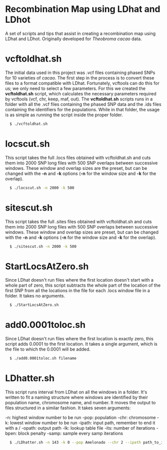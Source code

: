 # Recombination Map using LDhat and LDhot
A set of scripts and tips that assist in creating a recombination map using LDhat and LDhot. Originally developed for *Theobroma cacao* data.

# vcftoldhat.sh

The initial data used in this project was .vcf files containing phased SNPs for 10 varieties of *cacao*. The first step in the process is to convert these files to a format compatible with LDhat. Fortunately, vcftools can do this for us; we only need to select a few parameters. For this we created the **vcftoldhat.sh** script, which calculates the necessary parameters required by vcftools (vcf, chr, keep, maf, out). The **vcftoldhat.sh** scripts runs in a folder with all the .vcf files containing the phased SNP data and the .ids files containing the identifiers for the populations. While in that folder, the usage is as simple as running the script inside the proper folder.

```sh
  $ ./vcftoldhat.sh
```

# locscut.sh

This script takes the full .locs files obtained with vcftoldhat.sh and cuts them into 2000 SNP long files with 500 SNP overlaps between successive windows. These window and overlap sizes are the preset, but can be changed with the **-n** and **-k** options (**-n** for the window size and **-k** for the overlap).

```sh
  $ ./locscut.sh -n 2000 -k 500
```

# sitescut.sh

This script takes the full .sites files obtained with vcftoldhat.sh and cuts them into 2000 SNP long files with 500 SNP overlaps between successive windows. These window and overlap sizes are preset, but can be changed with the **-n** and **-k** options (**-n** for the window size and **-k** for the overlap).

```sh
  $ ./sitescut.sh -n 2000 -k 500
```

# StartLocsAtZero.sh

Since LDhat doesn't run files where the first location doesn't start with a whole part of zero, this script subtracts the whole part of the location of the first SNP from all the locations in the file for each .locs window file in a folder. It takes no arguments.

```sh
  $ ./StartLocsAtZero.sh
```

# add0.0001toloc.sh

Since LDhat doesn't run files where the first location is exactly zero, this script adds 0.0001 to the first location. It takes a single argument, which is the file to which the 0.0001 will be added.

```sh
  $ ./add0.0001toloc.sh filename
```

# LDhatter.sh

This script runs interval from LDhat on all the windows in a folder. It's written to fit a naming structure where windows are identified by their population name, chromosome name, and number. It moves the output to files structured in a similar fashion. It takes seven arguments:

-n: highest window number to be run
-pop: population
-chr: chromosome
-k: lowest window number to be run
-ipath: input path, remember to end it with a /
-opath: output path
-lk: lookup table file
-its: number of iterations
-bpen: block penalty
-samp: sample every samp iterations

```sh
  $ ./LDhatter.sh -n 143 -k 0 --pop Amelonado --chr 2 --ipath path_to_input --opath path_to_output --lk lookup_table_file --its 100000000 --bpen 5 --samp 10000
```

